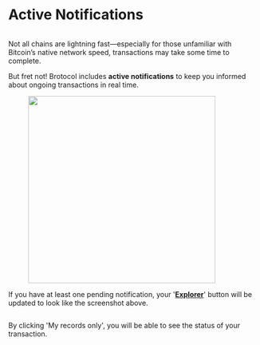 # Active Notifications

<figure><img src="../.gitbook/assets/notify.png" alt=""><figcaption></figcaption></figure>

Not all chains are lightning fast—especially for those unfamiliar with Bitcoin’s native network speed, transactions may take some time to complete.

But fret not! Brotocol includes **active notifications** to keep you informed about ongoing transactions in real time.

<figure><img src="../.gitbook/assets/Screenshot 2025-04-17 at 12.58.21 PM.png" alt="" width="375"><figcaption></figcaption></figure>

If you have at least one pending notification, your '[**Explorer**](broken-reference)' button will be updated to look like the screenshot above.&#x20;

<figure><img src="../.gitbook/assets/Screenshot 2025-04-17 at 12.58.49 PM.png" alt=""><figcaption></figcaption></figure>

By clicking 'My records only', you will be able to see the status of your transaction.&#x20;

